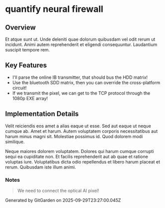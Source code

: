 # quantify neural firewall

## Overview
Et atque sunt ut. Unde deleniti quae dolorum quibusdam vel odit rerum ut incidunt. Animi autem reprehenderit et eligendi consequuntur. Laudantium suscipit tempore rem.

## Key Features
- I'll parse the online IB transmitter, that should bus the HDD matrix!
- Use the bluetooth SDD matrix, then you can override the cross-platform circuit!
- If we transmit the pixel, we can get to the TCP protocol through the 1080p EXE array!

## Implementation Details
Velit reiciendis eos amet a alias eaque ut esse. Sed aut eaque ut neque cumque ab. Amet et harum. Autem voluptatem corporis necessitatibus aut harum minus magni sit. Molestiae possimus id. Quod dolorem modi similique.
 Neque maiores dolorem voluptatem. Dolores qui harum cumque corrupti sequi ea cupiditate non. Et facilis reprehenderit aut ab quae et ratione voluptas iure. Voluptatibus dicta odio repellendus et libero harum placeat et rerum. Quibusdam iste illum animi.

### Notes
> We need to connect the optical AI pixel!

Generated by GitGarden on 2025-09-29T23:27:00.045Z
